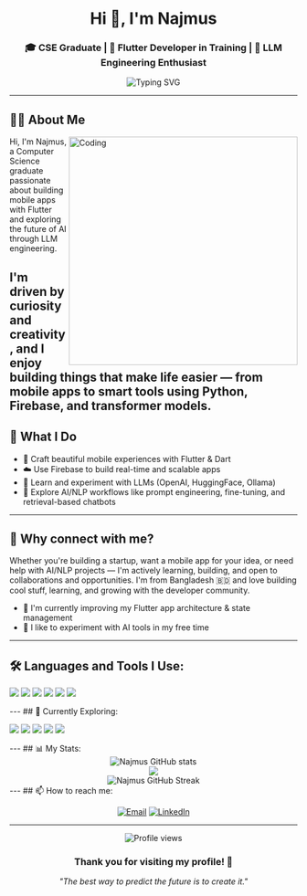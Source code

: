 <h1 align="center">Hi 👋, I'm Najmus</h1>
<h3 align="center">
  🎓 CSE Graduate | 📱 Flutter Developer in Training | 🤖 LLM Engineering Enthusiast
</h3>

<p align="center">
  <img src="https://readme-typing-svg.herokuapp.com?font=Fira+Code&pause=1000&color=F75C7E&center=true&vCenter=true&width=435&lines=Welcome+to+my+GitHub+Profile!;Building+the+future+with+Flutter;Exploring+AI+and+LLM+Engineering" alt="Typing SVG" />
</p>

---
## 🧑‍💻 About Me

<img align="right" alt="Coding" width="400" src="https://cdn.dribbble.com/users/1162077/screenshots/3848914/programmer.gif">

Hi, I'm Najmus, a Computer Science graduate passionate about building mobile apps with Flutter and exploring the future of AI through LLM engineering.

I'm driven by curiosity and creativity, and I enjoy building things that make life easier — from mobile apps to smart tools using Python, Firebase, and transformer models.
---
## 🔧 What I Do
- 📱 Craft beautiful mobile experiences with Flutter & Dart  
- ☁️ Use Firebase to build real-time and scalable apps  
- 🤖 Learn and experiment with LLMs (OpenAI, HuggingFace, Ollama)  
- 🧠 Explore AI/NLP workflows like prompt engineering, fine-tuning, and retrieval-based chatbots  
 
---
## 🌟 Why connect with me?
Whether you're building a startup, want a mobile app for your idea, or need help with AI/NLP projects — I'm actively learning, building, and open to collaborations and opportunities.
I'm from Bangladesh 🇧🇩 and love building cool stuff, learning, and growing with the developer community.
- 🔄 I'm currently improving my Flutter app architecture & state management  
- 💬 I like to experiment with AI tools in my free time
---
## 🛠️ Languages and Tools I Use:
<p align="left">
  <img src="https://img.shields.io/badge/Dart-0175C2?style=for-the-badge&logo=dart&logoColor=white" />
  <img src="https://img.shields.io/badge/Flutter-02569B?style=for-the-badge&logo=flutter&logoColor=white" />
  <img src="https://img.shields.io/badge/Firebase-FFCA28?style=for-the-badge&logo=firebase&logoColor=black" />
  <img src="https://img.shields.io/badge/GitHub-181717?style=for-the-badge&logo=github&logoColor=white" />
  <img src="https://img.shields.io/badge/Python-3776AB?style=for-the-badge&logo=python&logoColor=white" />
  <img src="https://img.shields.io/badge/C++-00599C?style=for-the-badge&logo=c%2B%2B&logoColor=white" />
</p>
---
## 🔭 Currently Exploring:
<p align="left">
  <img src="https://img.shields.io/badge/HuggingFace-FFBF00?style=for-the-badge&logo=huggingface&logoColor=black" />
  <img src="https://img.shields.io/badge/OpenAI-412991?style=for-the-badge&logo=openai&logoColor=white" />
<!--   <img src="https://img.shields.io/badge/PyTorch-EE4C2C?style=for-the-badge&logo=pytorch&logoColor=white" /> -->
  <img src="https://img.shields.io/badge/Jupyter-F37626?style=for-the-badge&logo=jupyter&logoColor=white" />
  <img src="https://img.shields.io/badge/Ollama-000000?style=for-the-badge&logo=appveyor&logoColor=white" />
  <img src="https://img.shields.io/badge/FastAPI-009688?style=for-the-badge&logo=fastapi&logoColor=white" />
</p>
---
## 📊 My Stats:

<div align="center">
  <img src="https://github-readme-stats.vercel.app/api?username=najmuschy&show_icons=true&theme=radical&hide_border=true&bg_color=0D1117" alt="Najmus GitHub stats" />
  <br/>
  <img src="https://github-readme-stats.vercel.app/api/top-langs/?username=najmuschy&layout=compact&theme=radical&hide_border=true&bg_color=0D1117&langs_count=10" />
  <br/>
  <img src="https://github-readme-streak-stats.herokuapp.com/?user=najmuschy&theme=radical&hide_border=true&background=0D1117" alt="Najmus GitHub Streak" />
</div>
---
## 📫 How to reach me:

<div align="center">
  
[![Email](https://img.shields.io/badge/Email-najmuschy.12@gmail.com-red?style=for-the-badge&logo=gmail&logoColor=white)](mailto:najmuschy.12@gmail.com)
[![LinkedIn](https://img.shields.io/badge/LinkedIn-Najmus%20Chowdhury-blue?style=for-the-badge&logo=linkedin&logoColor=white)](https://linkedin.com/in/najmuschy)

</div>

---

<div align="center">
  <img src="https://komarev.com/ghpvc/?username=najmuschy&label=Profile%20views&color=0e75b6&style=flat" alt="Profile views" />
</div>

<div align="center">
  
### Thank you for visiting my profile! 🚀
*"The best way to predict the future is to create it."*

</div>
